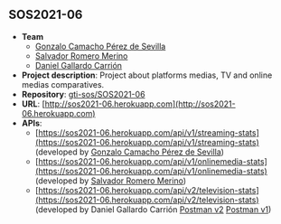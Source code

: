  ## SOS2021-06

- **Team**
  - [Gonzalo Camacho Pérez de Sevilla](https://github.com/Goncamper)
  - [Salvador Romero Merino](https://github.com/SalvadorRomMer)
  - [Daniel Gallardo Carrión](https://github.com/dangalcar)
- **Project description**: Project about platforms medias, TV and online medias comparatives.
- **Repository**: [gti-sos/SOS2021-06](https://github.com/gti-sos/SOS2021-06)
- **URL**: [http://sos2021-06.herokuapp.com](http://sos2021-06.herokuapp.com)
-  **APIs**:
    - [https://sos2021-06.herokuapp.com/api/v1/streaming-stats](https://sos2021-06.herokuapp.com/api/v1/streaming-stats) (developed by [Gonzalo Camacho Pérez de Sevilla](https://github.com/Goncamper))
    - [https://sos2021-06.herokuapp.com/api/v1/onlinemedia-stats](https://sos2021-06.herokuapp.com/api/v1/onlinemedia-stats) (developed by [Salvador Romero Merino](https://github.com/SalvadorRomMer))
    - [https://sos2021-06.herokuapp.com/api/v2/television-stats](https://sos2021-06.herokuapp.com/api/v2/television-stats) (developed by Daniel Gallardo Carrión [Postman v2](https://documenter.getpostman.com/view/9776351/TzRSh8Ew)
    [Postman v1](https://documenter.getpostman.com/view/9776351/TzJoELMw))

